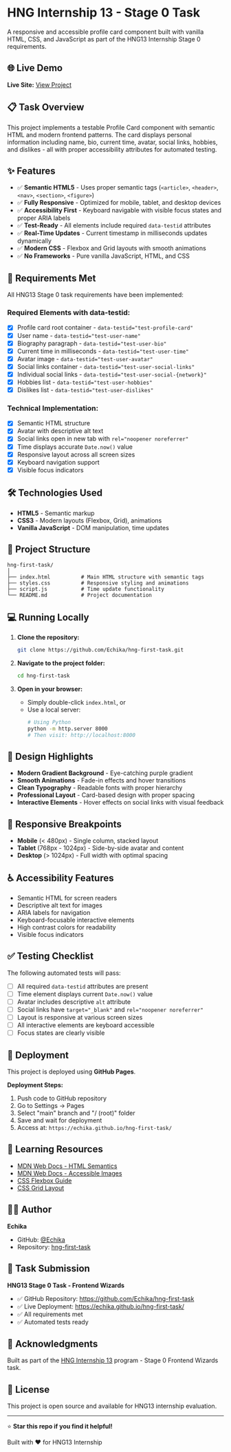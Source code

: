 # HNG Internship 13 - Stage 0 Task

A responsive and accessible profile card component built with vanilla HTML, CSS, and JavaScript as part of the HNG13 Internship Stage 0 requirements.

## 🌐 Live Demo

**Live Site:** [View Project](https://echika.github.io/hng-first-task/)

## 📋 Task Overview

This project implements a testable Profile Card component with semantic HTML and modern frontend patterns. The card displays personal information including name, bio, current time, avatar, social links, hobbies, and dislikes - all with proper accessibility attributes for automated testing.

## ✨ Features

- ✅ **Semantic HTML5** - Uses proper semantic tags (`<article>`, `<header>`, `<nav>`, `<section>`, `<figure>`)
- ✅ **Fully Responsive** - Optimized for mobile, tablet, and desktop devices
- ✅ **Accessibility First** - Keyboard navigable with visible focus states and proper ARIA labels
- ✅ **Test-Ready** - All elements include required `data-testid` attributes
- ✅ **Real-Time Updates** - Current timestamp in milliseconds updates dynamically
- ✅ **Modern CSS** - Flexbox and Grid layouts with smooth animations
- ✅ **No Frameworks** - Pure vanilla JavaScript, HTML, and CSS

## 🎯 Requirements Met

All HNG13 Stage 0 task requirements have been implemented:

### Required Elements with data-testid:
- [x] Profile card root container - `data-testid="test-profile-card"`
- [x] User name - `data-testid="test-user-name"`
- [x] Biography paragraph - `data-testid="test-user-bio"`
- [x] Current time in milliseconds - `data-testid="test-user-time"`
- [x] Avatar image - `data-testid="test-user-avatar"`
- [x] Social links container - `data-testid="test-user-social-links"`
- [x] Individual social links - `data-testid="test-user-social-{network}"`
- [x] Hobbies list - `data-testid="test-user-hobbies"`
- [x] Dislikes list - `data-testid="test-user-dislikes"`

### Technical Implementation:
- [x] Semantic HTML structure
- [x] Avatar with descriptive alt text
- [x] Social links open in new tab with `rel="noopener noreferrer"`
- [x] Time displays accurate `Date.now()` value
- [x] Responsive layout across all screen sizes
- [x] Keyboard navigation support
- [x] Visible focus indicators

## 🛠️ Technologies Used

- **HTML5** - Semantic markup
- **CSS3** - Modern layouts (Flexbox, Grid), animations
- **Vanilla JavaScript** - DOM manipulation, time updates

## 📁 Project Structure

```
hng-first-task/
│
├── index.html          # Main HTML structure with semantic tags
├── styles.css          # Responsive styling and animations
├── script.js           # Time update functionality
└── README.md           # Project documentation
```

## 💻 Running Locally

1. **Clone the repository:**
   ```bash
   git clone https://github.com/Echika/hng-first-task.git
   ```

2. **Navigate to the project folder:**
   ```bash
   cd hng-first-task
   ```

3. **Open in your browser:**
   - Simply double-click `index.html`, or
   - Use a local server:
     ```bash
     # Using Python
     python -m http.server 8000
     # Then visit: http://localhost:8000
     ```

## 🎨 Design Highlights

- **Modern Gradient Background** - Eye-catching purple gradient
- **Smooth Animations** - Fade-in effects and hover transitions
- **Clean Typography** - Readable fonts with proper hierarchy
- **Professional Layout** - Card-based design with proper spacing
- **Interactive Elements** - Hover effects on social links with visual feedback

## 📱 Responsive Breakpoints

- **Mobile** (< 480px) - Single column, stacked layout
- **Tablet** (768px - 1024px) - Side-by-side avatar and content
- **Desktop** (> 1024px) - Full width with optimal spacing

## ♿ Accessibility Features

- Semantic HTML for screen readers
- Descriptive alt text for images
- ARIA labels for navigation
- Keyboard-focusable interactive elements
- High contrast colors for readability
- Visible focus indicators

## ✅ Testing Checklist

The following automated tests will pass:

- [ ] All required `data-testid` attributes are present
- [ ] Time element displays current `Date.now()` value
- [ ] Avatar includes descriptive `alt` attribute
- [ ] Social links have `target="_blank"` and `rel="noopener noreferrer"`
- [ ] Layout is responsive at various screen sizes
- [ ] All interactive elements are keyboard accessible
- [ ] Focus states are clearly visible

## 🚀 Deployment

This project is deployed using **GitHub Pages**.

**Deployment Steps:**
1. Push code to GitHub repository
2. Go to Settings → Pages
3. Select "main" branch and "/ (root)" folder
4. Save and wait for deployment
5. Access at: `https://echika.github.io/hng-first-task/`

## 📖 Learning Resources

- [MDN Web Docs - HTML Semantics](https://developer.mozilla.org/en-US/docs/Web/HTML/Element)
- [MDN Web Docs - Accessible Images](https://developer.mozilla.org/en-US/docs/Web/Accessibility/Images)
- [CSS Flexbox Guide](https://css-tricks.com/snippets/css/a-guide-to-flexbox/)
- [CSS Grid Layout](https://developer.mozilla.org/en-US/docs/Web/CSS/CSS_Grid_Layout)

## 👨‍💻 Author

**Echika**
- GitHub: [@Echika](https://github.com/Echika)
- Repository: [hng-first-task](https://github.com/Echika/hng-first-task)

## 📝 Task Submission

**HNG13 Stage 0 Task - Frontend Wizards**

- ✅ GitHub Repository: https://github.com/Echika/hng-first-task
- ✅ Live Deployment: https://echika.github.io/hng-first-task/
- ✅ All requirements met
- ✅ Automated tests ready

## 🙏 Acknowledgments

Built as part of the [HNG Internship 13](https://hng.tech/) program - Stage 0 Frontend Wizards task.

## 📄 License

This project is open source and available for HNG13 internship evaluation.

---

⭐ **Star this repo if you find it helpful!**

Built with ❤️ for HNG13 Internship
